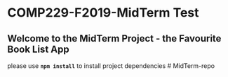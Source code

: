 # COMP229-F2019-MidTerm Test

## Welcome to the MidTerm Project - the Favourite Book List App

please use **`npm install`** to install project dependencies
#   M i d T e r m - r e p o  
 